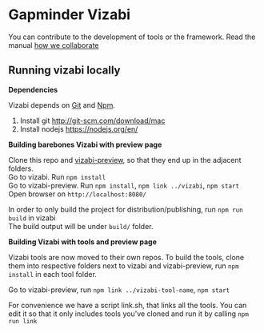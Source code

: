 # Gapminder Vizabi

You can contribute to the development of tools or the framework. Read the manual [how we collaborate](https://docs.google.com/document/d/1UOXjD0SKxN7vDQGC31ddVd-kaVXClSCzfGPvYjqQrFQ/edit?usp=sharing)

## Running vizabi locally

**Dependencies**

Vizabi depends on [Git](http://git-scm.com/) and [Npm](https://github.com/npm/npm).  

1. Install git http://git-scm.com/download/mac
2. Install nodejs https://nodejs.org/en/

**Building barebones Vizabi with preview page**

Clone this repo and [vizabi-preview](https://github.com/vizabi/vizabi-preview), so that they end up in the adjacent folders.  
Go to vizabi. Run `npm install`  
Go to vizabi-preview. Run `npm install`, `npm link ../vizabi`, `npm start`  
Open browser on `http://localhost:8080/`  
  
In order to only build the project for distribution/publishing, run `npm run build` in vizabi  
The build output will be under ```build/``` folder.  

**Building Vizabi with tools and preview page**

Vizabi tools are now moved to their own repos. To build the tools, clone them into respective folders next to vizabi and vizabi-preview, run `npm install` in each tool folder.  

Go to vizabi-preview, run `npm link ../vizabi-tool-name`, `npm start`   

For convenience we have a script link.sh, that links all the tools. You can edit it so that it only includes tools you've cloned and run it by calling `npm run link`
